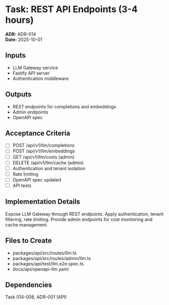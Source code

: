# Task: REST API Endpoints (3-4 hours)
**ADR:** ADR-014  
**Date:** 2025-10-01

## Inputs
- LLM Gateway service
- Fastify API server
- Authentication middleware

## Outputs
- REST endpoints for completions and embeddings
- Admin endpoints
- OpenAPI spec

## Acceptance Criteria
- [ ] POST /api/v1/llm/completions
- [ ] POST /api/v1/llm/embeddings
- [ ] GET /api/v1/llm/costs (admin)
- [ ] DELETE /api/v1/llm/cache (admin)
- [ ] Authentication and tenant isolation
- [ ] Rate limiting
- [ ] OpenAPI spec updated
- [ ] API tests

## Implementation Details
Expose LLM Gateway through REST endpoints. Apply authentication, tenant filtering, rate limiting. Provide admin endpoints for cost monitoring and cache management.

## Files to Create
- packages/api/src/routes/llm.ts
- packages/api/src/routes/admin/llm.ts
- packages/api/test/llm.e2e.spec.ts
- docs/api/openapi-llm.yaml

## Dependencies
Task 014-008, ADR-001 (API)